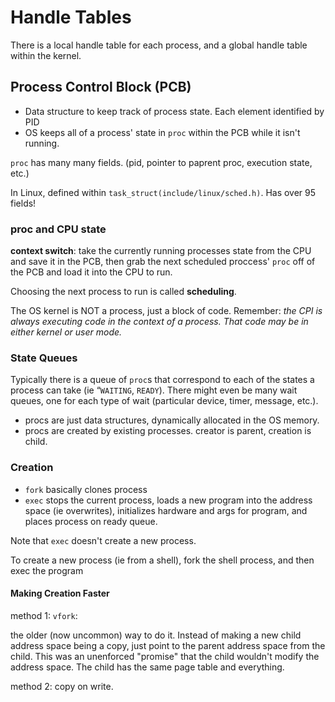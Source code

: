 # Handle Tables


There is a local handle table for each process, and a global handle table within the kernel.


## Process Control Block (PCB)

- Data structure to keep track of process state. Each element identified by PID
- OS keeps all of a process' state in `proc` within the PCB while it isn't running.

`proc` has many many fields. (pid, pointer to paprent proc, execution state, etc.)

In Linux, defined within `task_struct(include/linux/sched.h)`. Has over 95 fields!

### proc and CPU state

**context switch**: take the currently running processes state from the CPU and save it in the PCB, then grab the next scheduled proccess' `proc` off of the PCB and load it into the CPU to run.

Choosing the next process to run is called **scheduling**.

The OS kernel is NOT a process, just a block of code. Remember: *the CPI is always executing code in the context of a process. That code may be in either kernel or user mode.*


### State Queues

Typically there is a queue of `proc`s that correspond to each of the states a process can take (ie “`WAITING`, `READY`). There might even be many wait queues, one for each type of wait (particular device, timer, message, etc.).

- procs are just data structures, dynamically allocated in the OS memory. 
- procs are created by existing processes. creator is parent, creation is child.

### Creation

- `fork` basically clones process
- `exec` stops the current process, loads a new program into the address space (ie overwrites), initializes hardware and args for program, and places process on ready queue. 

Note that `exec` doesn't create a new process.

To create a new process (ie from a shell), fork the shell process, and then exec the program 

#### Making Creation Faster

method 1: `vfork`: 

the older (now uncommon) way to do it. Instead of making a new child address space being a copy, just point to the parent address space from the child. This was an unenforced "promise" that the child wouldn't modify the address space. The child has the same page table and everything.

method 2: copy on write.


 
